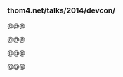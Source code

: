 <!-- .slide: data-background="images/menerbes.jpg" -->

### thom4.net/talks/2014/devcon/

@@@

<!-- .slide: data-background="images/menerbes.jpg" -->

@@@

<!-- .slide: data-background="images/B292836-R1-10-11-LR.jpg" -->
@@@

<!-- .slide: data-background="images/B292736-R1-18-18A-LR.jpg" -->
@@@

<!-- .slide: data-background="images/B292736-R2-00-0A-LR.jpg" -->

